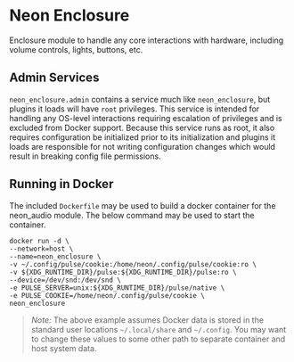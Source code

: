 # Neon Enclosure
Enclosure module to handle any core interactions with hardware, including volume controls,
lights, buttons, etc.

## Admin Services
`neon_enclosure.admin` contains a service much like `neon_enclosure`, but plugins
it loads will have `root` privileges. This service is intended for handling any
OS-level interactions requiring escalation of privileges and is excluded from Docker support.
Because this service runs as root, it also requires configuration be initialized
prior to its initialization and plugins it loads are responsible for not writing
configuration changes which would result in breaking config file permissions.

## Running in Docker
The included `Dockerfile` may be used to build a docker container for the neon_audio module. The below command may be used
to start the container.

```shell
docker run -d \
--network=host \
--name=neon_enclosure \
-v ~/.config/pulse/cookie:/home/neon/.config/pulse/cookie:ro \
-v ${XDG_RUNTIME_DIR}/pulse:${XDG_RUNTIME_DIR}/pulse:ro \
--device=/dev/snd:/dev/snd \
-e PULSE_SERVER=unix:${XDG_RUNTIME_DIR}/pulse/native \
-e PULSE_COOKIE=/home/neon/.config/pulse/cookie \
neon_enclosure
```

>*Note:* The above example assumes Docker data is stored in the standard user locations `~/.local/share` and `~/.config`.
> You may want to change these values to some other path to separate container and host system data.
